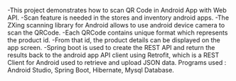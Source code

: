 -This project demonstrates how to scan QR Code in Android App with Web API.	
-Scan feature is needed in the stores and inventory android apps. 
-The ZXing scanning library for Android allows to use android device camera to scan the QRCode. 
-Each QRCode contains unique format which represents the product id. 
-From that id, the product details can be displayed on the app screen. 
-Spring boot is used to create the REST API and return the results back to the android app API client using Retrofit, which is a REST Client for Android used to retrieve and upload JSON data. 
Programs used : 
Android Studio, Spring Boot, Hibernate, Mysql Database.
